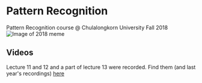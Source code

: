 # Pattern Recognition
Pattern Recognition course @ Chulalongkorn University Fall 2018
![Image of 2018 meme](figures/cattern2018.jpg)

## Videos
Lecture 11 and 12 and a part of lecture 13 were recorded. Find them (and last year's recordings) [here](https://www.youtube.com/playlist?list=PLcBOyD1N1T-OQd0a6mqjY6gWOuIl_stuv)
